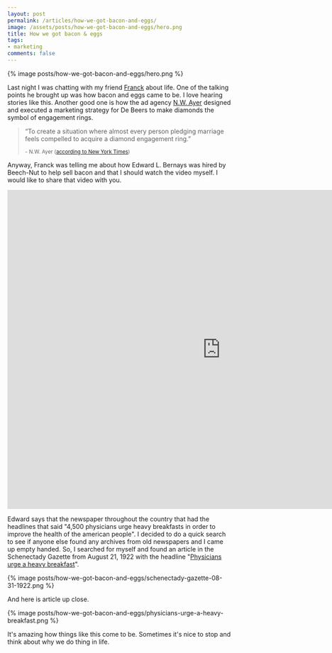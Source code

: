 ```yaml
---
layout: post
permalink: /articles/how-we-got-bacon-and-eggs/
image: /assets/posts/how-we-got-bacon-and-eggs/hero.png
title: How we got bacon & eggs
tags:
- marketing
comments: false
---
```


<div class="hero">{% image posts/how-we-got-bacon-and-eggs/hero.png %}</div>

<p>Last night I was chatting with my friend <a href="https://twitter.com/peignoir">Franck</a> about life. One of the talking points he brought up was how bacon and eggs came to be. I love hearing stories like this. Another good one is how the ad agency <a href="https://en.wikipedia.org/wiki/N._W._Ayer_%26_Son">N.W. Ayer</a> designed and executed a marketing strategy for De Beers to make diamonds the symbol of engagement rings.</p>

<blockquote>
  <p>&ldquo;To create a situation where almost every person pledging marriage feels compelled to acquire a diamond engagement ring.&rdquo;</p>
  <small>- N.W. Ayer (<a href="http://www.nytimes.com/2013/05/05/fashion/weddings/how-americans-learned-to-love-diamonds.html">according to New York Times</a>)</small>
</blockquote>

<p>Anyway, Franck was telling me about how Edward L. Bernays was hired by Beech-Nut to help sell bacon and that I should watch the video myself. I would like to share that video with you.</p>

<iframe width="960" height="720" src="https://www.youtube.com/embed/KLudEZpMjKU" frameborder="0" allowfullscreen></iframe>

<p>Edward says that the newspaper throughout the country that had the headlines that said "4,500 physicians urge heavy breakfasts in order to improve the health of the american people". I decided to do a quick search to see if anyone else found any archives from old newspapers and I came up empty handed. So, I searched for myself and found an article in the Schenectady Gazette from August 21, 1922 with the headline "<a href="https://news.google.com/newspapers?nid=1917&dat=19220831&id=y00hAAAAIBAJ&sjid=HoIFAAAAIBAJ&pg=4608,5199245&hl=en">Physicians urge a heavy breakfast</a>".</p>

{% image posts/how-we-got-bacon-and-eggs/schenectady-gazette-08-31-1922.png %}
<p>And here is article up close.</p>
{% image posts/how-we-got-bacon-and-eggs/physicians-urge-a-heavy-breakfast.png %}

<p>It's amazing how things like this come to be. Sometimes it's nice to stop and think about why we do thing in life.</p>
